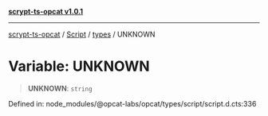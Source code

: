 [**scrypt-ts-opcat v1.0.1**](../../../../../README.md)

***

[scrypt-ts-opcat](../../../../../README.md) / [Script](../../../README.md) / [types](../README.md) / UNKNOWN

# Variable: UNKNOWN

> **UNKNOWN**: `string`

Defined in: node\_modules/@opcat-labs/opcat/types/script/script.d.cts:336

